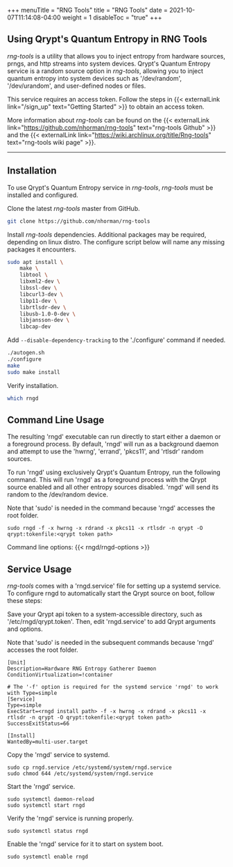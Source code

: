 +++
menuTitle = "RNG Tools"
title = "RNG Tools"
date = 2021-10-07T11:14:08-04:00
weight = 1
disableToc = "true"
+++

## Using Qrypt's Quantum Entropy in RNG Tools

*rng-tools* is a utility that allows you to inject entropy from hardware sources, prngs, and http streams into system devices. Qrypt's Quantum Entropy service is a random source option in *rng-tools*, allowing you to inject quantum entropy into system devices such as '/dev/random', '/dev/urandom', and user-defined nodes or files.

This service requires an access token. Follow the steps in {{< externalLink link="/sign_up" text="Getting Started" >}} to obtain an access token.

More information about *rng-tools* can be found on the {{< externalLink link="https://github.com/nhorman/rng-tools" text="rng-tools Github" >}} and the {{< externalLink link="https://wiki.archlinux.org/title/Rng-tools" text="rng-tools wiki page" >}}.

---

## Installation

To use Qrypt's Quantum Entropy service in *rng-tools*, *rng-tools* must be installed and configured.

Clone the latest *rng-tools* master from GitHub.
```bash
git clone https://github.com/nhorman/rng-tools
```

Install *rng-tools* dependencies. Additional packages may be required, depending on linux distro. The configure script below will name any missing packages it encounters.
```bash
sudo apt install \
    make \
    libtool \
    libxml2-dev \
    libssl-dev \
    libcurl3-dev \
    libp11-dev \
    librtlsdr-dev \
    libusb-1.0-0-dev \
    libjansson-dev \
    libcap-dev
```

Add `--disable-dependency-tracking` to the './configure' command if needed.
```bash
./autogen.sh
./configure
make
sudo make install
```

Verify installation.
```bash
which rngd
```

## Command Line Usage
The resulting 'rngd' executable can run directly to start either a daemon or a foreground process. By default, 'rngd' will run as a background daemon and attempt to use the 'hwrng', 'errand', 'pkcs11', and 'rtlsdr' random sources.

To run 'rngd' using exclusively Qrypt's Quantum Entropy, run the following command. This will run 'rngd' as a foreground process with the Qrypt source enabled and all other entropy sources disabled. 'rngd' will send its random to the /dev/random device.

Note that 'sudo' is needed in the command because 'rngd' accesses the root folder.

```
sudo rngd -f -x hwrng -x rdrand -x pkcs11 -x rtlsdr -n qrypt -O qrypt:tokenfile:<qrypt token path>
```

Command line options:
{{< rngd/rngd-options >}}

## Service Usage
*rng-tools* comes with a 'rngd.service' file for setting up a systemd service. To configure rngd to automatically start the Qrypt source on boot, follow these steps:

Save your Qrypt api token to a system-accessible directory, such as '/etc/rngd/qrypt.token'. Then, edit 'rngd.service' to add Qrypt arguments and options.

Note that 'sudo' is needed in the subsequent commands because 'rngd' accesses the root folder.

```
[Unit]
Description=Hardware RNG Entropy Gatherer Daemon
ConditionVirtualization=!container

# The '-f' option is required for the systemd service 'rngd' to work with Type=simple
[Service]
Type=simple
ExecStart=<rngd install path> -f -x hwrng -x rdrand -x pkcs11 -x rtlsdr -n qrypt -O qrypt:tokenfile:<qrypt token path>
SuccessExitStatus=66

[Install]
WantedBy=multi-user.target
```

Copy the 'rngd' service to systemd.
```
sudo cp rngd.service /etc/systemd/system/rngd.service
sudo chmod 644 /etc/systemd/system/rngd.service
```

Start the 'rngd' service.
```
sudo systemctl daemon-reload
sudo systemctl start rngd
```

Verify the 'rngd' service is running properly.
```
sudo systemctl status rngd
```

Enable the 'rngd' service for it to start on system boot.
```
sudo systemctl enable rngd
```
